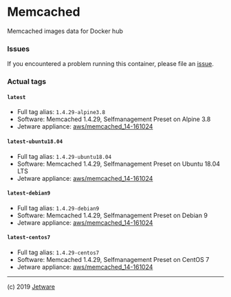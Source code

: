 # Memcached

Memcached images data for Docker hub

### Issues

If you encountered a problem running this container, please file an [issue](https://github.com/jetware/dockerhub-memcached/issues).

### Actual tags

#### `latest`

* Full tag alias: `1.4.29-alpine3.8`
* Software: Memcached 1.4.29, Selfmanagement Preset on Alpine 3.8
* Jetware appliance: [aws/memcached_14-161024](https://jetware.io/appliances/aws/memcached_14-161024?us=dockerhub)

#### `latest-ubuntu18.04`

* Full tag alias: `1.4.29-ubuntu18.04`
* Software: Memcached 1.4.29, Selfmanagement Preset on Ubuntu 18.04 LTS
* Jetware appliance: [aws/memcached_14-161024](https://jetware.io/appliances/aws/memcached_14-161024?us=dockerhub)

#### `latest-debian9`

* Full tag alias: `1.4.29-debian9`
* Software: Memcached 1.4.29, Selfmanagement Preset on Debian 9
* Jetware appliance: [aws/memcached_14-161024](https://jetware.io/appliances/aws/memcached_14-161024?us=dockerhub)

#### `latest-centos7`

* Full tag alias: `1.4.29-centos7`
* Software: Memcached 1.4.29, Selfmanagement Preset on CentOS 7
* Jetware appliance: [aws/memcached_14-161024](https://jetware.io/appliances/aws/memcached_14-161024?us=dockerhub)


---
(c) 2019 [Jetware](https://jetware.io)
